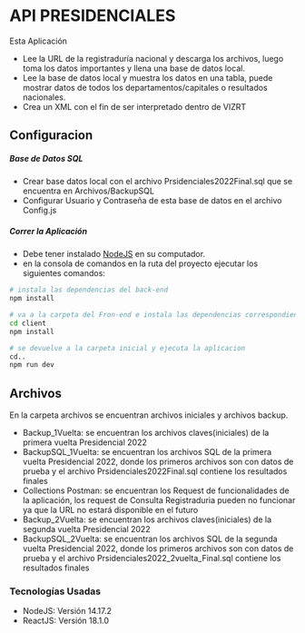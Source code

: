 # API PRESIDENCIALES

Esta Aplicación

 - Lee la URL de la registraduría nacional y descarga los archivos, luego toma los datos importantes y llena una base de datos local.
 - Lee la base de datos local y muestra los datos en una tabla, puede mostrar datos de todos los departamentos/capitales o resultados nacionales.
 - Crea un XML con el fin de ser interpretado dentro de VIZRT

## Configuracion

##### Base de Datos SQL

 - Crear base datos local con el archivo Prsidenciales2022Final.sql que se encuentra en Archivos/BackupSQL
 - Configurar Usuario y Contraseña de esta base de datos en el archivo Config.js

##### Correr la Aplicación

 - Debe tener instalado [NodeJS](https://nodejs.org/es/download/) en su computador.
 - en la consola de comandos en la ruta del proyecto ejecutar los siguientes comandos:
 
```bash
# instala las dependencias del back-end
npm install

# va a la carpeta del Fron-end e instala las dependencias correspondientes
cd client
npm install

# se devuelve a la carpeta inicial y ejecuta la aplicacion
cd..
npm run dev

```

## Archivos

En la carpeta archivos se encuentran archivos iniciales y archivos backup.
 - Backup_1Vuelta: se encuentran los archivos claves(iniciales) de la primera vuelta Presidencial 2022
 - BackupSQL_1Vuelta: se encuentran los archivos SQL de la primera vuelta Presidencial 2022, donde los primeros archivos son con datos de prueba y el archivo Prsidenciales2022Final.sql contiene los resultados finales
 - Collections Postman: se encuentran los Request de funcionalidades de la aplicación, los request de Consulta Registraduria pueden no funcionar ya que la URL no estará disponible en el futuro
 - Backup_2Vuelta: se encuentran los archivos claves(iniciales) de la segunda vuelta Presidencial 2022
 - BackupSQL_2Vuelta: se encuentran los archivos SQL de la segunda vuelta Presidencial 2022, donde los primeros archivos son con datos de prueba y el archivo Prsidenciales2022_2vuelta_Final.sql contiene los resultados finales


### Tecnologías Usadas

 - NodeJS: Versión 14.17.2
 - ReactJS: Versión 18.1.0
 
